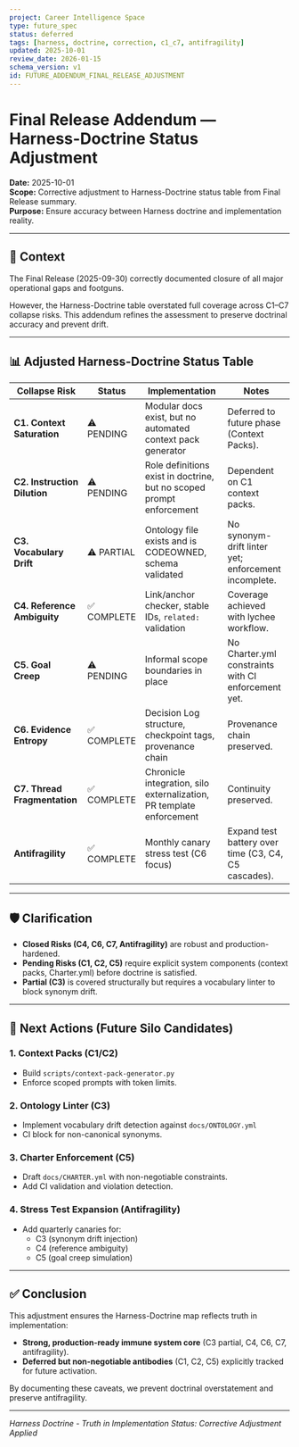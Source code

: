 ```yaml
---
project: Career Intelligence Space
type: future_spec
status: deferred
tags: [harness, doctrine, correction, c1_c7, antifragility]
updated: 2025-10-01
review_date: 2026-01-15
schema_version: v1
id: FUTURE_ADDENDUM_FINAL_RELEASE_ADJUSTMENT
---
```


# Final Release Addendum — Harness-Doctrine Status Adjustment

**Date:** 2025-10-01  
**Scope:** Corrective adjustment to Harness-Doctrine status table from Final Release summary.  
**Purpose:** Ensure accuracy between Harness doctrine and implementation reality.

---

## 🎯 Context

The Final Release (2025-09-30) correctly documented closure of all major operational gaps and footguns.

However, the Harness-Doctrine table overstated full coverage across C1–C7 collapse risks. This addendum refines the assessment to preserve doctrinal accuracy and prevent drift.

---

## 📊 Adjusted Harness-Doctrine Status Table

| Collapse Risk | Status | Implementation | Notes |
|---------------|--------|----------------|-------|
| **C1. Context Saturation** | ⚠️ PENDING | Modular docs exist, but no automated context pack generator | Deferred to future phase (Context Packs). |
| **C2. Instruction Dilution** | ⚠️ PENDING | Role definitions exist in doctrine, but no scoped prompt enforcement | Dependent on C1 context packs. |
| **C3. Vocabulary Drift** | ⚠️ PARTIAL | Ontology file exists and is CODEOWNED, schema validated | No synonym-drift linter yet; enforcement incomplete. |
| **C4. Reference Ambiguity** | ✅ COMPLETE | Link/anchor checker, stable IDs, `related:` validation | Coverage achieved with lychee workflow. |
| **C5. Goal Creep** | ⚠️ PENDING | Informal scope boundaries in place | No Charter.yml constraints with CI enforcement yet. |
| **C6. Evidence Entropy** | ✅ COMPLETE | Decision Log structure, checkpoint tags, provenance chain | Provenance chain preserved. |
| **C7. Thread Fragmentation** | ✅ COMPLETE | Chronicle integration, silo externalization, PR template enforcement | Continuity preserved. |
| **Antifragility** | ✅ COMPLETE | Monthly canary stress test (C6 focus) | Expand test battery over time (C3, C4, C5 cascades). |

---

## 🛡️ Clarification

- **Closed Risks (C4, C6, C7, Antifragility)** are robust and production-hardened.
- **Pending Risks (C1, C2, C5)** require explicit system components (context packs, Charter.yml) before doctrine is satisfied.
- **Partial (C3)** is covered structurally but requires a vocabulary linter to block synonym drift.

---

## 🚀 Next Actions (Future Silo Candidates)

### 1. Context Packs (C1/C2)
- Build `scripts/context-pack-generator.py`
- Enforce scoped prompts with token limits.

### 2. Ontology Linter (C3)
- Implement vocabulary drift detection against `docs/ONTOLOGY.yml`
- CI block for non-canonical synonyms.

### 3. Charter Enforcement (C5)
- Draft `docs/CHARTER.yml` with non-negotiable constraints.
- Add CI validation and violation detection.

### 4. Stress Test Expansion (Antifragility)
- Add quarterly canaries for:
  - C3 (synonym drift injection)
  - C4 (reference ambiguity)
  - C5 (goal creep simulation)

---

## ✅ Conclusion

This adjustment ensures the Harness-Doctrine map reflects truth in implementation:

- **Strong, production-ready immune system core** (C3 partial, C4, C6, C7, antifragility).
- **Deferred but non-negotiable antibodies** (C1, C2, C5) explicitly tracked for future activation.

By documenting these caveats, we prevent doctrinal overstatement and preserve antifragility.

---

*Harness Doctrine - Truth in Implementation*
*Status: Corrective Adjustment Applied*

